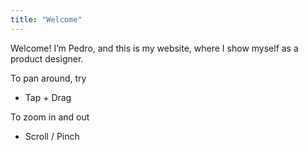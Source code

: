 ```yaml
---
title: "Welcome"
---
```

<div id="note-welcome" tags>

Welcome! I’m Pedro, and this is my website, where I show myself as a product designer.

To pan around, try  

- Tap + Drag

To zoom in and out

- Scroll / Pinch

</div>